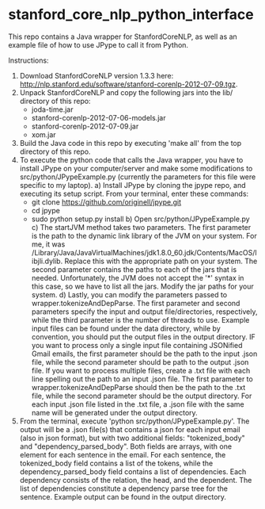# stanford_core_nlp_python_interface
This repo contains a Java wrapper for StanfordCoreNLP, as well as an example file of how to use JPype to call it from Python.

Instructions:

1. Download StanfordCoreNLP version 1.3.3 here: http://nlp.stanford.edu/software/stanford-corenlp-2012-07-09.tgz.
2. Unpack StanfordCoreNLP and copy the following jars into the lib/ directory of this repo:
   - joda-time.jar
   - stanford-corenlp-2012-07-06-models.jar
   - stanford-corenlp-2012-07-09.jar
   - xom.jar
3. Build the Java code in this repo by executing 'make all' from the top directory of this repo.
4. To execute the python code that calls the Java wrapper, you have to install JPype on your computer/server and make some
   modifications to src/python/JPypeExample.py (currently the parameters for this file were specific to my laptop).
  a) Install JPype by cloning the jpype repo, and executing its setup script.  From your terminal, enter these commands:
     - git clone https://github.com/originell/jpype.git
     - cd jpype
     - sudo python setup.py install
  b) Open src/python/JPypeExample.py
  c) The startJVM method takes two parameters.  The first parameter is the path to the dynamic link library of the JVM on
     your system.  For me, it was /Library/Java/JavaVirtualMachines/jdk1.8.0_60.jdk/Contents/MacOS/libjli.dylib.  Replace
     this with the appropriate path on your system.  The second parameter contains the paths to each of the jars that is needed.
     Unfortunately, the JVM does not accept the '*' syntax in this case, so we have to list all the jars.  Modify the jar paths
     for your system.
  d) Lastly, you can modify the parameters passed to wrapper.tokenizeAndDepParse.  The first parameter and second parameters
     specify the input and output file/directories, respectively, while the third parameter is the number of threads to use.
     Example input files can be found under the data directory, while by convention, you should put the output files in the
     output directory.  IF you want to process only a single input file containing JSONified Gmail emails, the first parameter
     should be the path to the input .json file, while the second parameter should be path to the output .json file.  If you
     want to process multiple files, create a .txt file with each line spelling out the path to an input .json file.  The
     first parameter to wrapper.tokenizeAndDepParse should then be the path to the .txt file, while the second parameter
     should be the output directory.  For each input .json file listed in the .txt file, a .json file with the same name will
     be generated under the output directory.
5. From the terminal, execute 'python src/python/JPypeExample.py'.  The output will be a .json file(s) that contains a json
   for each input email (also in json format), but with two additional fields: "tokenized_body" and "dependency_parsed_body".
   Both fields are arrays, with one element for each sentence in the email.  For each sentence, the tokenized_body field
   contains a list of the tokens, while the dependency_parsed_body field contains a list of dependencies.  Each dependency
   consists of the relation, the head, and the dependent.  The list of dependencies constitute a dependency parse tree for
   the sentence.  Example output can be found in the output directory.
